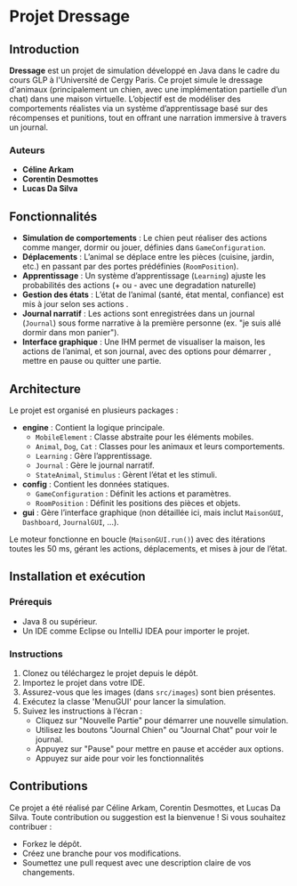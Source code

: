 # Projet Dressage

## Introduction

**Dressage** est un projet de simulation développé en Java dans le cadre du cours GLP à l'Université de Cergy Paris. Ce projet simule le dressage d'animaux (principalement un chien, avec une implémentation partielle d’un chat) dans une maison virtuelle. L’objectif est de modéliser des comportements réalistes via un système d’apprentissage basé sur des récompenses et punitions, tout en offrant une narration immersive à travers un journal.

### Auteurs

- **Céline Arkam**
- **Corentin Desmottes**
- **Lucas Da Silva**

## Fonctionnalités

- **Simulation de comportements** : Le chien peut réaliser des actions comme manger, dormir ou jouer, définies dans `GameConfiguration`.
- **Déplacements** : L’animal se déplace entre les pièces (cuisine, jardin, etc.) en passant par des portes prédéfinies (`RoomPosition`).
- **Apprentissage** : Un système d’apprentissage (`Learning`) ajuste les probabilités des actions (+ ou - avec une degradation naturelle)
- **Gestion des états** : L’état de l’animal (santé, état mental, confiance) est mis à jour selon ses actions .
- **Journal narratif** : Les actions sont enregistrées dans un journal (`Journal`) sous forme narrative à la première personne (ex. "je suis allé dormir dans mon panier").
- **Interface graphique** : Une IHM permet de visualiser la maison, les actions de l’animal, et son journal, avec des options pour démarrer , mettre en pause ou quitter une partie.

## Architecture

Le projet est organisé en plusieurs packages :

- **engine** : Contient la logique principale.
  - `MobileElement` : Classe abstraite pour les éléments mobiles.
  - `Animal`, `Dog`, `Cat` : Classes pour les animaux et leurs comportements.
  - `Learning` : Gère l’apprentissage.
  - `Journal` : Gère le journal narratif.
  - `StateAnimal`, `Stimulus` : Gèrent l’état et les stimuli.
- **config** : Contient les données statiques.
  - `GameConfiguration` : Définit les actions et paramètres.
  - `RoomPosition` : Définit les positions des pièces et objets.
- **gui** : Gère l’interface graphique (non détaillée ici, mais inclut `MaisonGUI`, `Dashboard`, `JournalGUI`, ...).

Le moteur fonctionne en boucle (`MaisonGUI.run()`) avec des itérations toutes les 50 ms, gérant les actions, déplacements, et mises à jour de l’état.

## Installation et exécution

### Prérequis

- Java 8 ou supérieur.
- Un IDE comme Eclipse ou IntelliJ IDEA pour importer le projet.

### Instructions

1. Clonez ou téléchargez le projet depuis le dépôt.
2. Importez le projet dans votre IDE.
3. Assurez-vous que les images (dans `src/images`) sont bien présentes.
4. Exécutez la classe 'MenuGUI' pour lancer la simulation.
5. Suivez les instructions à l’écran :
   - Cliquez sur "Nouvelle Partie" pour démarrer une nouvelle simulation.
   - Utilisez les boutons "Journal Chien" ou "Journal Chat" pour voir le journal.
   - Appuyez sur "Pause" pour mettre en pause et accéder aux options.
   - Appuyez sur aide pour voir les fonctionnalités

## Contributions

Ce projet a été réalisé par Céline Arkam, Corentin Desmottes, et Lucas Da Silva. Toute contribution ou suggestion est la bienvenue ! Si vous souhaitez contribuer :

- Forkez le dépôt.
- Créez une branche pour vos modifications.
- Soumettez une pull request avec une description claire de vos changements.
